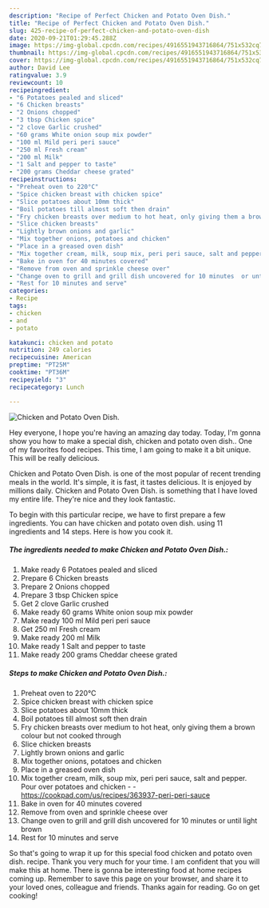 ```yaml
---
description: "Recipe of Perfect Chicken and Potato Oven Dish."
title: "Recipe of Perfect Chicken and Potato Oven Dish."
slug: 425-recipe-of-perfect-chicken-and-potato-oven-dish
date: 2020-09-21T01:29:45.288Z
image: https://img-global.cpcdn.com/recipes/4916551943716864/751x532cq70/chicken-and-potato-oven-dish-recipe-main-photo.jpg
thumbnail: https://img-global.cpcdn.com/recipes/4916551943716864/751x532cq70/chicken-and-potato-oven-dish-recipe-main-photo.jpg
cover: https://img-global.cpcdn.com/recipes/4916551943716864/751x532cq70/chicken-and-potato-oven-dish-recipe-main-photo.jpg
author: David Lee
ratingvalue: 3.9
reviewcount: 10
recipeingredient:
- "6 Potatoes pealed and sliced"
- "6 Chicken breasts"
- "2 Onions chopped"
- "3 tbsp Chicken spice"
- "2 clove Garlic crushed"
- "60 grams White onion soup mix powder"
- "100 ml Mild peri peri sauce"
- "250 ml Fresh cream"
- "200 ml Milk"
- "1 Salt and pepper to taste"
- "200 grams Cheddar cheese grated"
recipeinstructions:
- "Preheat oven to 220°C"
- "Spice chicken breast with chicken spice"
- "Slice potatoes about 10mm thick"
- "Boil potatoes till almost soft then drain"
- "Fry chicken breasts over medium to hot heat, only giving them a brown colour but not cooked through"
- "Slice chicken breasts"
- "Lightly brown onions and garlic"
- "Mix together onions, potatoes and chicken"
- "Place in a greased oven dish"
- "Mix together cream, milk, soup mix, peri peri sauce, salt and pepper. Pour over potatoes and chicken  https://cookpad.com/us/recipes/363937-peri-peri-sauce"
- "Bake in oven for 40 minutes covered"
- "Remove from oven and sprinkle cheese over"
- "Change oven to grill and grill dish uncovered for 10 minutes  or until light brown"
- "Rest for 10 minutes and serve"
categories:
- Recipe
tags:
- chicken
- and
- potato

katakunci: chicken and potato 
nutrition: 249 calories
recipecuisine: American
preptime: "PT25M"
cooktime: "PT36M"
recipeyield: "3"
recipecategory: Lunch

---
```



![Chicken and Potato Oven Dish.](https://img-global.cpcdn.com/recipes/4916551943716864/751x532cq70/chicken-and-potato-oven-dish-recipe-main-photo.jpg)

Hey everyone, I hope you're having an amazing day today. Today, I'm gonna show you how to make a special dish, chicken and potato oven dish.. One of my favorites food recipes. This time, I am going to make it a bit unique. This will be really delicious.



Chicken and Potato Oven Dish. is one of the most popular of recent trending meals in the world. It's simple, it is fast, it tastes delicious. It is enjoyed by millions daily. Chicken and Potato Oven Dish. is something that I have loved my entire life. They're nice and they look fantastic.


To begin with this particular recipe, we have to first prepare a few ingredients. You can have chicken and potato oven dish. using 11 ingredients and 14 steps. Here is how you cook it.

<!--inarticleads1-->

##### The ingredients needed to make Chicken and Potato Oven Dish.:

1. Make ready 6 Potatoes pealed and sliced
1. Prepare 6 Chicken breasts
1. Prepare 2 Onions chopped
1. Prepare 3 tbsp Chicken spice
1. Get 2 clove Garlic crushed
1. Make ready 60 grams White onion soup mix powder
1. Make ready 100 ml Mild peri peri sauce
1. Get 250 ml Fresh cream
1. Make ready 200 ml Milk
1. Make ready 1 Salt and pepper to taste
1. Make ready 200 grams Cheddar cheese grated




<!--inarticleads2-->

##### Steps to make Chicken and Potato Oven Dish.:

1. Preheat oven to 220°C
1. Spice chicken breast with chicken spice
1. Slice potatoes about 10mm thick
1. Boil potatoes till almost soft then drain
1. Fry chicken breasts over medium to hot heat, only giving them a brown colour but not cooked through
1. Slice chicken breasts
1. Lightly brown onions and garlic
1. Mix together onions, potatoes and chicken
1. Place in a greased oven dish
1. Mix together cream, milk, soup mix, peri peri sauce, salt and pepper. Pour over potatoes and chicken -  - https://cookpad.com/us/recipes/363937-peri-peri-sauce
1. Bake in oven for 40 minutes covered
1. Remove from oven and sprinkle cheese over
1. Change oven to grill and grill dish uncovered for 10 minutes  or until light brown
1. Rest for 10 minutes and serve




So that's going to wrap it up for this special food chicken and potato oven dish. recipe. Thank you very much for your time. I am confident that you will make this at home. There is gonna be interesting food at home recipes coming up. Remember to save this page on your browser, and share it to your loved ones, colleague and friends. Thanks again for reading. Go on get cooking!
